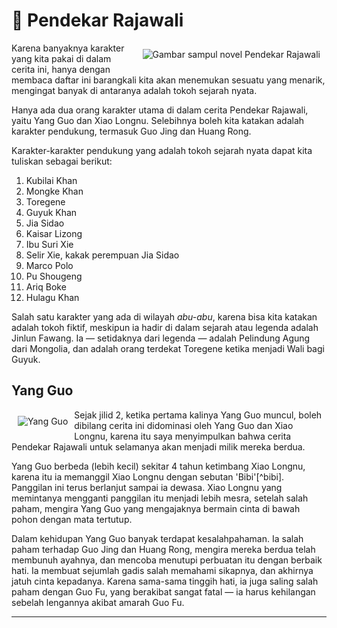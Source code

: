 # 🦅 Pendekar Rajawali

<a href="/images/sdxl/cover.png"> 
<image style="float:right;max-width:300px;padding:10px;" 
    src="/images/sdxl/cover.png" 
    alt="Gambar sampul novel Pendekar Rajawali" 
    title="Gambar sampul novel Pendekar Rajawali (Shen Diao Xia Lu)" />
</a>

Karena banyaknya karakter yang kita pakai di dalam cerita ini, hanya dengan membaca daftar ini barangkali kita akan menemukan sesuatu yang menarik, 
mengingat banyak di antaranya adalah tokoh sejarah nyata.

Hanya ada dua orang karakter utama di dalam cerita Pendekar Rajawali, yaitu Yang Guo dan Xiao Longnu. Selebihnya boleh kita katakan adalah karakter 
pendukung, termasuk Guo Jing dan Huang Rong.

Karakter-karakter pendukung yang adalah tokoh sejarah nyata dapat kita tuliskan sebagai berikut:

1. Kubilai Khan
2. Mongke Khan
3. Toregene
4. Guyuk Khan
5. Jia Sidao
6. Kaisar Lizong
7. Ibu Suri Xie
8. Selir Xie, kakak perempuan Jia Sidao
9. Marco Polo
10. Pu Shougeng
11. Ariq Boke
12. Hulagu Khan

Salah satu karakter yang ada di wilayah _abu-abu_, karena bisa kita katakan adalah tokoh fiktif, meskipun ia hadir di dalam sejarah atau legenda adalah Jinlun Fawang.
Ia — setidaknya dari legenda — adalah Pelindung Agung dari Mongolia, dan adalah orang terdekat Toregene ketika menjadi Wali bagi Guyuk.

## <a id="yang-guo" name="yang-guo">Yang Guo</a>

<a href="/images/small/yang-guo-1.png"> 
<image style="float:left;max-width:150px;padding:10px;" 
    src="/images/small/yang-guo-1.png" 
    alt="Yang Guo" 
    title="Pendekar Rajawali, Yang Guo" />
</a>

Sejak jilid 2, ketika pertama kalinya Yang Guo muncul, boleh dibilang cerita ini didominasi oleh Yang Guo dan Xiao Longnu, karena itu saya menyimpulkan 
bahwa cerita Pendekar Rajawali untuk selamanya akan menjadi milik mereka berdua.

Yang Guo berbeda (lebih kecil) sekitar 4 tahun ketimbang Xiao Longnu, karena itu ia memanggil Xiao Longnu dengan sebutan 'Bibi'[^bibi]. Panggilan ini 
terus berlanjut sampai ia dewasa. Xiao Longnu yang memintanya mengganti panggilan itu menjadi lebih mesra, setelah salah paham, mengira Yang Guo yang 
mengajaknya bermain cinta di bawah pohon dengan mata tertutup.

[^gugu]: Gu Gu (姑姑) adalah panggilan seorang anak kepada saudara perempuan ayahnya, tetapi juga sering dipakai dalam konteks lain, sama seperti Ah Yi (), yang adalah saudara perempuan dari pihak ibu.


Dalam kehidupan Yang Guo banyak terdapat kesalahpahaman. Ia salah paham terhadap Guo Jing dan Huang Rong, mengira mereka berdua telah membunuh ayahnya, 
dan mencoba menutupi perbuatan itu dengan berbaik hati. Ia membuat sejumlah gadis salah memahami sikapnya, dan akhirnya jatuh cinta kepadanya. Karena 
sama-sama tinggih hati, ia juga saling salah paham dengan Guo Fu, yang berakibat sangat fatal — ia harus kehilangan sebelah lengannya akibat amarah Guo Fu.


***





